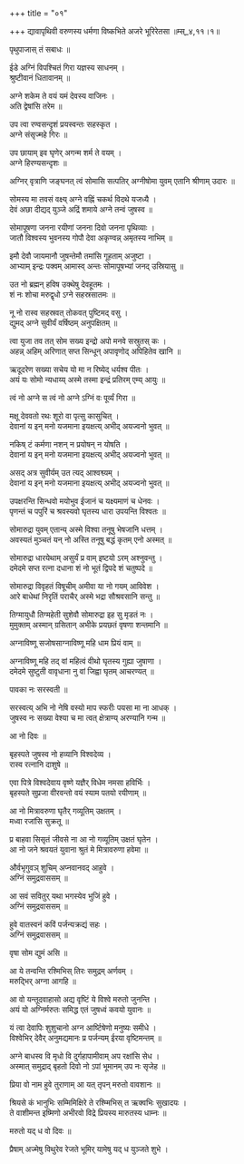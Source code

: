 +++
title = "०१"

+++
द्यावापृथिवी वरुणस्य धर्मणा विष्कभिते अजरे भूरिरेतसा ॥म्स्_४,११।१॥  
    
  
पृथुपाजास् तं सबाधः ॥  
    
ईडे अग्निं विपश्चितं गिरा यज्ञस्य साधनम् ।  
श्रुष्टीवानं धितावानम् ॥  
    
अग्ने शकेम ते वयं यमं देवस्य वाजिनः ।  
अति द्वेषांसि तरेम ॥  
    
उप त्वा रण्वसन्दृशं प्रयस्वन्तः सहस्कृत ।  
अग्ने संसृज्महे गिरः ॥  
    
उप छायाम् इव घृणेर् अगन्म शर्म ते वयम् ।  
अग्ने हिरण्यसन्दृशः ॥  
    
अग्निर् वृत्राणि जङ्घनत् त्वं सोमासि सत्पतिर् अग्नीषोमा युवम् एतानि श्रीणाम् उदारः ॥  
    
सोमस्य मा तवसं वक्ष्य् अग्ने वह्निं चकर्थ विदथे यजध्यै ।  
देवं अछा दीद्यद् युञ्जे अद्रिं शमाये अग्ने तन्वं जुषस्व ॥  
    
सोमापूषणा जनना रयीणां जनना दिवो जनना पृथिव्याः ।  
जातौ विश्वस्य भुवनस्य गोपौ देवा अकृण्वन्न् अमृतस्य नाभिम् ॥  
    
  
इमौ देवौ जायमानौ जुषन्तेमौ तमांसि गूहताम् अजुष्टा ।  
आभ्याम् इन्द्रः पक्वम् आमास्व् अन्तः सोमापूषभ्यां जनद् उस्रियासु ॥  
    
उत नो ब्रह्मन् हविष उक्थेषु देवहूतमः ।  
शं नः शोचा मरुद्वृधो ऽग्ने सहस्रसातमः ॥  
    
नू नो रास्व सहस्रवत् तोकवत् पुष्टिमद् वसु ।  
द्युमद् अग्ने सुवीर्यं वर्षिष्ठम् अनुपक्षितम् ॥  
    
त्वा युजा तव तत् सोम सख्य इन्द्रो अपो मनवे सस्रुतस् कः ।  
अहन्न् अहिम् अरिणात् सप्त सिन्धून् अपावृणोद् अपिहितेव खानि ॥  
    
ऋदूदरेण सख्या सचेय यो मा न रिष्येद् धर्यश्व पीतः ।  
अयं यः सोमो न्यधाय्य् अस्मे तस्मा इन्द्रं प्रतिरम् एम्य् आयुः ॥  
    
त्वं नो अग्ने स त्वं नो अग्ने ऽग्निं वः पूर्व्यं गिरा ॥  
    
मक्षू देववतो रथः शूरो वा पृत्सु कासुचित् ।  
देवानां य इन् मनो यजमाना इयक्षत्य् अभीद् अयज्वनो भुवत् ॥  
    
  
नकिष् टं कर्मणा नशन् न प्रयोषन् न योषति ।  
देवानां य इन् मनो यजमाना इयक्षत्य् अभीद् अयज्वनो भुवत् ॥  
    
असद् अत्र सुवीर्यम् उत त्यद् आश्वश्व्यम् ।  
देवानां य इन् मनो यजमाना इयक्षत्य् अभीद् अयज्वनो भुवत् ॥  
    
उपक्षरन्ति सिन्धवो मयोभुव ईजानं च यक्ष्यमाणं च धेनवः ।  
पृणन्तं च पपुरिं च श्रवस्यवो घृतस्य धारा उपयन्ति विश्वतः ॥  
    
सोमारुद्रा युवम् एतान्य् अस्मे विश्वा तनूषु भेषजानि धत्तम् ।  
अवस्यतं मुञ्चतं यन् नो अस्ति तनूषु बद्धं कृतम् एनो अस्मत् ॥  
    
सोमारुद्रा धारयेथाम् असुर्यं प्र वाम् इष्टयो ऽरम् अश्नुवन्तु ।  
दमेदमे सप्त रत्ना दधाना शं नो भूतं द्विपदे शं चतुष्पदे ॥  
    
सोमारुद्रा विवृहतं विषूचीम् अमीवा या नो गयम् आविवेश ।  
आरे बाधेथां निरृतिं पराचैर् अस्मे भद्रा सौश्रवसानि सन्तु ॥  
    
तिग्मायुधौ तिग्महेती सुशेवौ सोमारुद्रा इह सु मृडतं नः ।  
मुमुक्तम् अस्मान् ग्रसितान् अभीके प्रयछतं वृषणा शन्तमानि ॥  
    
अग्नाविष्णू सजोषसाग्नाविष्णू महि धाम प्रियं वाम् ॥  
    
अग्नाविष्णू महि तद् वां महित्वं वीथो घृतस्य गुह्या जुषाणा ।  
दमेदमे सुष्टुती वावृधाना नु वां जिह्वा घृतम् आचरण्यत् ॥  
    
पावका नः सरस्वती ॥  
    
सरस्वत्य् अभि नो नेषि वस्यो माप स्फरीः पयसा मा ना आधक् ।  
जुषस्व नः सख्या वेश्या च मा त्वत् क्षेत्राण्य् अरण्यानि गन्म ॥  
    
आ नो दिवः ॥  
    
बृहस्पते जुषस्व नो हव्यानि विश्वदेव्य ।  
रास्व रत्नानि दाशुषे ॥  
    
एवा पित्रे विश्वदेवाय वृष्णे यज्ञैर् विधेम नमसा हविर्भिः ।  
बृहस्पते सुप्रजा वीरवन्तो वयं स्याम पतयो रयीणाम् ॥  
    
आ नो मित्रावरुणा घृतैर् गव्यूतिम् उक्षतम् ।  
मध्वा रजांसि सुक्रतू ॥  
    
प्र बाहवा सिसृतं जीवसे ना आ नो गव्यूतिम् उक्षतं घृतेन ।  
आ नो जने श्रवयतं युवाना श्रुतं मे मित्रावरुणा हवेमा ॥  
    
और्वभृगुवञ् शुचिम् अप्नवानवद् आहुवे ।  
अग्निं समुद्रवाससम् ॥  
    
  
आ सवं सवितुर् यथा भगस्येव भुजिं हुवे ।  
अग्निं समुद्रवाससम् ॥  
    
हुवे वातस्वनं कविं पर्जन्यक्रद्यं सहः ।  
अग्निं समुद्रवाससम् ॥  
    
वृषा सोम द्युमं असि ॥  
    
आ ये तन्वन्ति रश्मिभिस् तिरः समुद्रम् अर्णवम् ।  
मरुद्भिर् अग्ना आगहि ॥  
    
आ वो यन्तूदवाहासो अद्य वृष्टिं ये विश्वे मरुतो जुनन्ति ।  
अयं यो अग्निर्मरुतः समिद्ध एतं जुषध्वं कवयो युवानः ॥  
    
यं त्वा देवापिः शुशुचानो अग्न आर्ष्टिषेणो मनुष्यः समीधे ।  
विश्वेभिर् देवैर् अनुमद्यमानः प्र पर्जन्यम् ईरया वृष्टिमन्तम् ॥  
    
अग्ने बाधस्व वि मृधो वि दुर्गहापामीवाम् अप रक्षांसि सेध ।  
अस्मात् समुद्राद् बृहतो दिवो नो ऽपां भूमानम् उप नः सृजेह ॥  
    
प्रिया वो नाम हुवे तुराणाम् आ यत् तृपन् मरुतो वावशानः ॥  
    
श्रियसे कं भानुभिः सम्मिमिक्षिरे ते रश्म्मिभिस् त ऋक्वभिः सुखादयः ।  
ते वाशीमन्त इष्मिणो अभीरवो विद्रे प्रियस्य मारुतस्य धाम्नः ॥  
    
मरुतो यद् ध वो दिवः ॥  
    
प्रैषाम् अज्मेषु विथुरेव रेजते भूमिर् यामेषु यद् ध युञ्जते शुभे ।  

